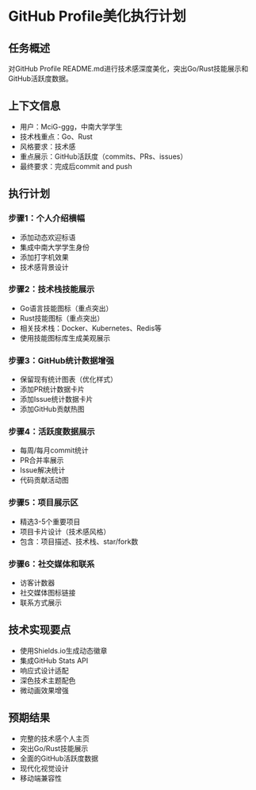 # GitHub Profile美化执行计划

## 任务概述
对GitHub Profile README.md进行技术感深度美化，突出Go/Rust技能展示和GitHub活跃度数据。

## 上下文信息
- 用户：MciG-ggg，中南大学学生
- 技术栈重点：Go、Rust
- 风格要求：技术感
- 重点展示：GitHub活跃度（commits、PRs、issues）
- 最终要求：完成后commit and push

## 执行计划

### 步骤1：个人介绍横幅
- 添加动态欢迎标语
- 集成中南大学学生身份
- 添加打字机效果
- 技术感背景设计

### 步骤2：技术栈技能展示
- Go语言技能图标（重点突出）
- Rust技能图标（重点突出）
- 相关技术栈：Docker、Kubernetes、Redis等
- 使用技能图标库生成美观展示

### 步骤3：GitHub统计数据增强
- 保留现有统计图表（优化样式）
- 添加PR统计数据卡片
- 添加Issue统计数据卡片
- 添加GitHub贡献热图

### 步骤4：活跃度数据展示
- 每周/每月commit统计
- PR合并率展示
- Issue解决统计
- 代码贡献活动图

### 步骤5：项目展示区
- 精选3-5个重要项目
- 项目卡片设计（技术感风格）
- 包含：项目描述、技术栈、star/fork数

### 步骤6：社交媒体和联系
- 访客计数器
- 社交媒体图标链接
- 联系方式展示

## 技术实现要点
- 使用Shields.io生成动态徽章
- 集成GitHub Stats API
- 响应式设计适配
- 深色技术主题配色
- 微动画效果增强

## 预期结果
- 完整的技术感个人主页
- 突出Go/Rust技能展示
- 全面的GitHub活跃度数据
- 现代化视觉设计
- 移动端兼容性